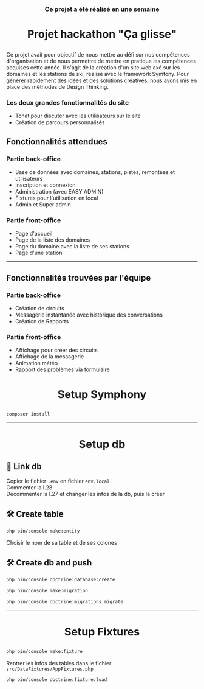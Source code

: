 <h3 align="center">Ce projet a été réalisé en une semaine</h3>

# <p align="center">Projet hackathon "Ça glisse"</p>

Ce projet avait pour objectif de nous mettre au défi sur nos compétences d'organisation et de nous permettre de mettre en pratique les compétences acquises cette année. Il s'agit de la création d'un site web axé sur les domaines et les stations de ski, réalisé avec le framework Symfony. Pour générer rapidement des idées et des solutions créatives, nous avons mis en place des méthodes de Design Thinking. <br>

### Les deux grandes fonctionnalités du site 
- Tchat pour discuter avec les utilisateurs sur le site 
- Création de parcours personnalisés 

## Fonctionnalités attendues
### Partie back-office  
- Base de données avec domaines, stations, pistes, remontées et utilisateurs 
- Inscription et connexion
- Administration (avec EASY ADMIN)
- Fixtures pour l'utilisation en local
- Admin et Super admin

### Partie front-office 
- Page d'accueil
- Page de la liste des domaines
- Page du domaine avec la liste de ses stations
- Page d'une station 
<hr>

## Fonctionnalités trouvées par l'équipe 
### Partie back-office  
- Création de circuits
- Messagerie instantanée avec historique des conversations
- Création de Rapports

### Partie front-office 
- Affichage pour créer des circuits
- Affichage de la messagerie
- Animation météo
- Rapport des problèmes via formulaire


# <p align="center">Setup Symphony</p>
```bash
composer install
```

<hr>


# <p align="center">Setup db</p>

## 🔗 Link db

Copier le fichier ``.env`` en fichier ``env.local``
<br>
Commenter la l.28
<br>
Décommenter la l.27 et changer les infos de la db, puis la créer

## 🛠️ Create table
```bash
php bin/console make:entity
```
Choisir le nom de sa table et de ses colones

## 🛠️ Create db and push
       
```bash
php bin/console doctrine:database:create
```

```bash
php bin/console make:migration
```

```bash
php bin/console doctrine:migrations:migrate
```
<hr>

# <p align="center">Setup Fixtures  </p>

```bash
php bin/console make:fixture
```
Rentrer les infos des tables dans le fichier ``src/DataFixtures/AppFixtures.php``
```bash
php bin/console doctrine:fixture:load
```
